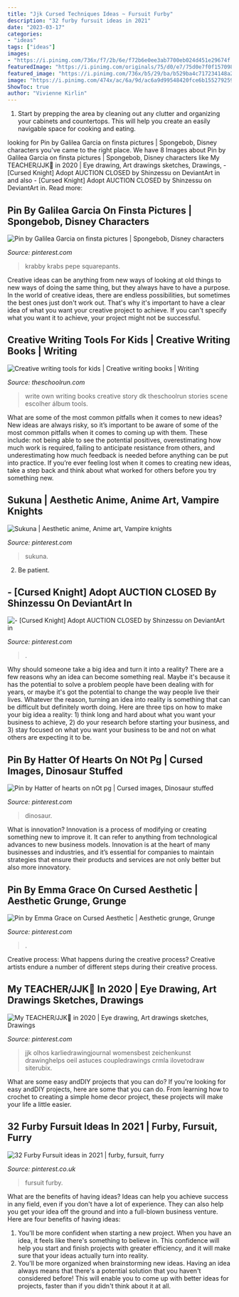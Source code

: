 ```yaml
---
title: "Jjk Cursed Techniques Ideas ~ Fursuit Furby"
description: "32 furby fursuit ideas in 2021"
date: "2023-03-17"
categories:
- "ideas"
tags: ["ideas"]
images:
- "https://i.pinimg.com/736x/f7/2b/6e/f72b6e0ee3ab7700eb024d451e29674f.jpg"
featuredImage: "https://i.pinimg.com/originals/75/d0/e7/75d0e7f0f157098fb94a0f37a97782b2.jpg"
featured_image: "https://i.pinimg.com/736x/b5/29/ba/b529ba4c717234148a20fbb11aa91860.jpg"
image: "https://i.pinimg.com/474x/ac/6a/9d/ac6a9d99548420fce6b1552792598752.jpg"
ShowToc: true
author: "Vivienne Kirlin"
---
```



1. Start by prepping the area by cleaning out any clutter and organizing your cabinets and countertops. This will help you create an easily navigable space for cooking and eating.

	

		
looking for Pin by Galilea Garcia on finsta pictures | Spongebob, Disney characters you've came to the right place. We have 8 Images about Pin by Galilea Garcia on finsta pictures | Spongebob, Disney characters like My TEACHER/JJK💜 in 2020 | Eye drawing, Art drawings sketches, Drawings, - [Cursed Knight] Adopt AUCTION CLOSED by Shinzessu on DeviantArt in and also - [Cursed Knight] Adopt AUCTION CLOSED by Shinzessu on DeviantArt in. Read more:
		
    
## Pin By Galilea Garcia On Finsta Pictures | Spongebob, Disney Characters

<img loading=lazy src="https://i.pinimg.com/originals/50/f2/5a/50f25a7b66c54f7becaa4381741165af.jpg" onerror="this.onerror=null;this.src='https://tse2.mm.bing.net/th?id=OIP.SOJk7XwvOmnX4dATFnixHwHaEK&amp;pid=15.1';" alt="Pin by Galilea Garcia on finsta pictures | Spongebob, Disney characters">

_Source: pinterest.com_

>krabby krabs pepe squarepants. 

	

Creative ideas can be anything from new ways of looking at old things to new ways of doing the same thing, but they always have to have a purpose. In the world of creative ideas, there are endless possibilities, but sometimes the best ones just don't work out. That's why it's important to have a clear idea of what you want your creative project to achieve. If you can't specify what you want it to achieve, your project might not be successful.

    
## Creative Writing Tools For Kids | Creative Writing Books | Writing

<img loading=lazy src="https://www.theschoolrun.com/sites/theschoolrun.com/files/styles/720/public/write_your_own_book.jpg?itok=quv0l3gy" onerror="this.onerror=null;this.src='https://tse3.mm.bing.net/th?id=OIP.ZGgvF7YDRw0LqzUtn0-KQQHaJn&amp;pid=15.1';" alt="Creative writing tools for kids | Creative writing books | Writing">

_Source: theschoolrun.com_

>write own writing books creative story dk theschoolrun stories scene escolher álbum tools. 

	

What are some of the most common pitfalls when it comes to new ideas?
New ideas are always risky, so it’s important to be aware of some of the most common pitfalls when it comes to coming up with them. These include: not being able to see the potential positives, overestimating how much work is required, failing to anticipate resistance from others, and underestimating how much feedback is needed before anything can be put into practice. If you’re ever feeling lost when it comes to creating new ideas, take a step back and think about what worked for others before you try something new.

    
## Sukuna | Aesthetic Anime, Anime Art, Vampire Knights

<img loading=lazy src="https://i.pinimg.com/736x/35/32/65/353265030ccd87fc2ab28d0b4db12e45.jpg" onerror="this.onerror=null;this.src='https://tse1.mm.bing.net/th?id=OIP.0Or16GadnfwkD8eoZLV9nwHaFP&amp;pid=15.1';" alt="Sukuna | Aesthetic anime, Anime art, Vampire knights">

_Source: pinterest.com_

>sukuna. 

	

2. Be patient.

    
## - [Cursed Knight] Adopt AUCTION CLOSED By Shinzessu On DeviantArt In

<img loading=lazy src="https://i.pinimg.com/736x/a0/c2/d3/a0c2d3186fd9a61bc8f5e62bb5b0a3b6.jpg" onerror="this.onerror=null;this.src='https://tse3.mm.bing.net/th?id=OIP.l61nx9YeLtJ2fAa87DZLiAHaD7&amp;pid=15.1';" alt="- [Cursed Knight] Adopt AUCTION CLOSED by Shinzessu on DeviantArt in">

_Source: pinterest.com_

>. 

	

Why should someone take a big idea and turn it into a reality?
There are a few reasons why an idea can become something real. Maybe it's because it has the potential to solve a problem people have been dealing with for years, or maybe it's got the potential to change the way people live their lives. Whatever the reason, turning an idea into reality is something that can be difficult but definitely worth doing. Here are three tips on how to make your big idea a reality: 1) think long and hard about what you want your business to achieve, 2) do your research before starting your business, and 3) stay focused on what you want your business to be and not on what others are expecting it to be.

    
## Pin By Hatter Of Hearts On NOt Pg | Cursed Images, Dinosaur Stuffed

<img loading=lazy src="https://i.pinimg.com/736x/b5/29/ba/b529ba4c717234148a20fbb11aa91860.jpg" onerror="this.onerror=null;this.src='https://tse1.mm.bing.net/th?id=OIP.iLCAGytgJkafqFI6APuIuQHaGm&amp;pid=15.1';" alt="Pin by Hatter of hearts on nOt pg | Cursed images, Dinosaur stuffed">

_Source: pinterest.com_

>dinosaur. 

	

What is innovation?
Innovation is a process of modifying or creating something new to improve it. It can refer to anything from technological advances to new business models. Innovation is at the heart of many businesses and industries, and it’s essential for companies to maintain strategies that ensure their products and services are not only better but also more innovatory.

    
## Pin By Emma Grace On Cursed Aesthetic | Aesthetic Grunge, Grunge

<img loading=lazy src="https://i.pinimg.com/originals/75/d0/e7/75d0e7f0f157098fb94a0f37a97782b2.jpg" onerror="this.onerror=null;this.src='https://tse3.mm.bing.net/th?id=OIP.f77_C7b8oLGM1xvd0YKznAHaL8&amp;pid=15.1';" alt="Pin by Emma Grace on Cursed Aesthetic | Aesthetic grunge, Grunge">

_Source: pinterest.com_

>. 

	

Creative process: What happens during the creative process?
Creative artists endure a number of different steps during their creative process.

    
## My TEACHER/JJK💜 In 2020 | Eye Drawing, Art Drawings Sketches, Drawings

<img loading=lazy src="https://i.pinimg.com/736x/f7/2b/6e/f72b6e0ee3ab7700eb024d451e29674f.jpg" onerror="this.onerror=null;this.src='https://tse2.mm.bing.net/th?id=OIP.SbUleNcEwABh6w6F2Wwx3wHaHQ&amp;pid=15.1';" alt="My TEACHER/JJK💜 in 2020 | Eye drawing, Art drawings sketches, Drawings">

_Source: pinterest.com_

>jjk olhos karliedrawingjournal womensbest zeichenkunst drawinghelps oeil astuces coupledrawings crmla ilovetodraw siterubix. 

	

What are some easy andDIY projects that you can do?
If you're looking for easy andDIY projects, here are some that you can do. From learning how to crochet to creating a simple home decor project, these projects will make your life a little easier.

    
## 32 Furby Fursuit Ideas In 2021 | Furby, Fursuit, Furry

<img loading=lazy src="https://i.pinimg.com/474x/ac/6a/9d/ac6a9d99548420fce6b1552792598752.jpg" onerror="this.onerror=null;this.src='https://tse2.mm.bing.net/th?id=OIP.iFS-GuEjt1MyhNjAzN2pJQAAAA&amp;pid=15.1';" alt="32 Furby Fursuit ideas in 2021 | furby, fursuit, furry">

_Source: pinterest.co.uk_

>fursuit furby. 

	

What are the benefits of having ideas?
Ideas can help you achieve success in any field, even if you don't have a lot of experience. They can also help you get your idea off the ground and into a full-blown business venture. Here are four benefits of having ideas: 
1. You'll be more confident when starting a new project. When you have an idea, it feels like there's something to believe in. This confidence will help you start and finish projects with greater efficiency, and it will make sure that your ideas actually turn into reality. 
2. You'll be more organized when brainstorming new ideas. Having an idea always means that there's a potential solution that you haven't considered before! This will enable you to come up with better ideas for projects, faster than if you didn't think about it at all. 

